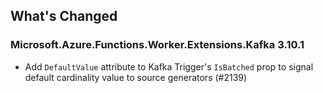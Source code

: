 ## What's Changed

<!-- Please add your release notes in the following format:
- My change description (#PR/#issue)
-->

### Microsoft.Azure.Functions.Worker.Extensions.Kafka 3.10.1

- Add `DefaultValue` attribute to Kafka Trigger's `IsBatched` prop to signal default cardinality value to source generators (#2139)
